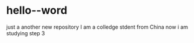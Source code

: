 # hello--word
just a another new  repository
I am a colledge stdent from China
now i am studying step 3
